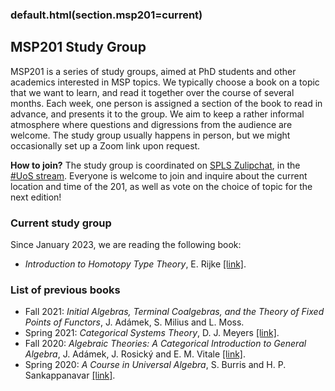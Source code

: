 ### default.html(section.msp201=current)

MSP201 Study Group
------------

MSP201 is a series of study groups, aimed at PhD students and other academics interested in MSP topics.
We typically choose a book on a topic that we want to learn, and read it together over the course of several months.
Each week, one person is assigned a section of the book to read in advance, and presents it to the group.
We aim to keep a rather informal atmosphere where questions and digressions from the audience are welcome.
The study group usually happens in person, but we might occasionally set up a Zoom link upon request.

**How to join?** The study group is coordinated on [SPLS Zulipchat](https://spls.zulipchat.com), in the [#UoS stream](https://spls.zulipchat.com/#narrow/stream/227686-UoS/topic/MSP.20201.20study.20group).
Everyone is welcome to join and inquire about the current location and time of the 201, as well as vote on the choice of topic for the next edition!

### Current study group

Since January 2023, we are reading the following book:

- *Introduction to Homotopy Type Theory*, E. Rijke [[link]](https://arxiv.org/abs/2212.11082).


### List of previous books

- Fall 2021: *Initial Algebras, Terminal Coalgebras, and the Theory of Fixed Points of Functors*, J. Adámek, S. Milius and L. Moss.
- Spring 2021: *Categorical Systems Theory*, D. J. Meyers [[link]](http://davidjaz.com/Papers/DynamicalBook.pdf).
- Fall 2020: *Algebraic Theories: A Categorical Introduction to General Algebra*, J. Adámek, J. Rosický and E. M. Vitale [[link]](https://perso.uclouvain.be/enrico.vitale/gab_CUP2.pdf).
- Spring 2020: *A Course in Universal Algebra*, S. Burris and H. P. Sankappanavar [[link]](http://www.math.uwaterloo.ca/~snburris/htdocs/UALG/univ-algebra2012.pdf).

